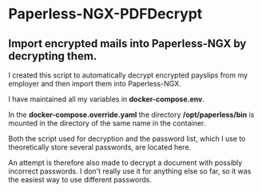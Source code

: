 # Paperless-NGX-PDFDecrypt

## Import encrypted mails into Paperless-NGX by decrypting them.



I created this script to automatically decrypt encrypted payslips from my employer and then import them into Paperless-NGX.

I have maintained all my variables in **docker-compose.env**.

In the **docker-compose.override.yaml** the directory **/opt/paperless/bin** is mounted in the directory of the same name in the container.

Both the script used for decryption and the password list, which I use to theoretically store several passwords, are located here.

An attempt is therefore also made to decrypt a document with possibly incorrect passwords. I don't really use it for anything else so far, so it was the easiest way to use different passwords.
